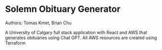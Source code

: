 
# Solemn Obituary Generator

Authors: Tomas Kmet, Brian Chu

A University of Calgary full stack application with React and AWS that generates obituaries using Chat GPT. All AWS resources are created using Terraform
